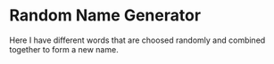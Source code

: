 # Random Name Generator

Here I have different words that are choosed randomly and combined together to form a new name.